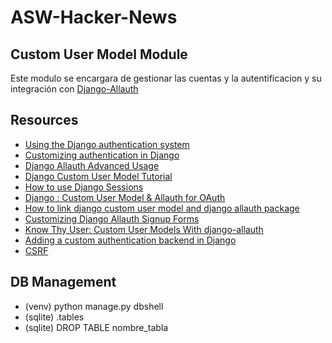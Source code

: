 # ASW-Hacker-News

## Custom User Model Module

Este modulo se encargara de gestionar las cuentas y la autentificacion y su integración con [Django-Allauth](https://django-allauth.readthedocs.io/en/latest/overview.html)

## Resources
 * [Using the Django authentication system](https://docs.djangoproject.com/en/4.1/topics/auth/default/)
 * [Customizing authentication in Django](https://docs.djangoproject.com/en/4.1/topics/auth/customizing/)
 * [Django Allauth Advanced Usage](https://django-allauth.readthedocs.io/en/latest/advanced.html)
 * [Django Custom User Model Tutorial](https://learndjango.com/tutorials/django-custom-user-model)
 * [How to use Django Sessions](https://docs.djangoproject.com/en/4.1/topics/http/sessions/)
 * [Django : Custom User Model & Allauth for OAuth](https://medium.com/@ksarthak4everdjango-custom-user-model-allauth-for-oauth-20c84888c318)
 * [How to link django custom user model and django allauth package](https://stackoverflow.com/questions/64293242/how-to-link-django-custom-user-model-and-django-allauth-package)
 * [Customizing Django Allauth Signup Forms](https://dev.to/danielfeldroy/customizing-django-allauth-signup-forms-2o1m)
 * [Know Thy User: Custom User Models With django-allauth](https://pyphilly.org/know-thy-user-custom-user-models-django-allauth/)
 * [Adding a custom authentication backend in Django](https://www.agiliq.com/blog/2019/11/django-custom-authentication-backend/)
 * [CSRF](https://docs.djangoproject.com/en/4.1/ref/csrf/)

## DB Management
 * (venv) python manage.py dbshell
 * (sqlite) .tables
 * (sqlite) DROP TABLE nombre_tabla
